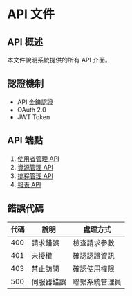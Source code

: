 # API 文件

## API 概述
本文件說明系統提供的所有 API 介面。

## 認證機制
- API 金鑰認證
- OAuth 2.0
- JWT Token

## API 端點
1. [使用者管理 API](./user-management.md)
2. [資源管理 API](./resource-management.md)
3. [排程管理 API](./scheduling.md)
4. [報表 API](./reporting.md)

## 錯誤代碼
| 代碼 | 說明 | 處理方式 |
|-----|------|---------|
| 400 | 請求錯誤 | 檢查請求參數 |
| 401 | 未授權 | 確認認證資訊 |
| 403 | 禁止訪問 | 確認使用權限 |
| 500 | 伺服器錯誤 | 聯繫系統管理員 |